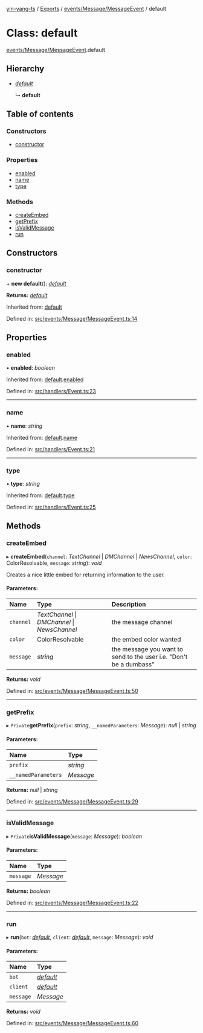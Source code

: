 [yin-yang-ts](../README.md) / [Exports](../modules.md) / [events/Message/MessageEvent](../modules/events_message_messageevent.md) / default

# Class: default

[events/Message/MessageEvent](../modules/events_message_messageevent.md).default

## Hierarchy

* [*default*](handlers_event.default.md)

  ↳ **default**

## Table of contents

### Constructors

- [constructor](events_message_messageevent.default.md#constructor)

### Properties

- [enabled](events_message_messageevent.default.md#enabled)
- [name](events_message_messageevent.default.md#name)
- [type](events_message_messageevent.default.md#type)

### Methods

- [createEmbed](events_message_messageevent.default.md#createembed)
- [getPrefix](events_message_messageevent.default.md#getprefix)
- [isValidMessage](events_message_messageevent.default.md#isvalidmessage)
- [run](events_message_messageevent.default.md#run)

## Constructors

### constructor

\+ **new default**(): [*default*](events_message_messageevent.default.md)

**Returns:** [*default*](events_message_messageevent.default.md)

Inherited from: [default](handlers_event.default.md)

Defined in: [src/events/Message/MessageEvent.ts:14](https://github.com/DetroitWhiskey136/ying-yang-ts/blob/112e06c/src/events/Message/MessageEvent.ts#L14)

## Properties

### enabled

• **enabled**: *boolean*

Inherited from: [default](handlers_event.default.md).[enabled](handlers_event.default.md#enabled)

Defined in: [src/handlers/Event.ts:23](https://github.com/DetroitWhiskey136/ying-yang-ts/blob/112e06c/src/handlers/Event.ts#L23)

___

### name

• **name**: *string*

Inherited from: [default](handlers_event.default.md).[name](handlers_event.default.md#name)

Defined in: [src/handlers/Event.ts:21](https://github.com/DetroitWhiskey136/ying-yang-ts/blob/112e06c/src/handlers/Event.ts#L21)

___

### type

• **type**: *string*

Inherited from: [default](handlers_event.default.md).[type](handlers_event.default.md#type)

Defined in: [src/handlers/Event.ts:25](https://github.com/DetroitWhiskey136/ying-yang-ts/blob/112e06c/src/handlers/Event.ts#L25)

## Methods

### createEmbed

▸ **createEmbed**(`channel`: *TextChannel* \| *DMChannel* \| *NewsChannel*, `color`: ColorResolvable, `message`: *string*): *void*

 Creates a nice little embed for returning information to the user.

#### Parameters:

Name | Type | Description |
:------ | :------ | :------ |
`channel` | *TextChannel* \| *DMChannel* \| *NewsChannel* | the message channel   |
`color` | ColorResolvable | the embed color wanted   |
`message` | *string* | the message you want to send to the user i.e. "Don't be a dumbass"   |

**Returns:** *void*

Defined in: [src/events/Message/MessageEvent.ts:50](https://github.com/DetroitWhiskey136/ying-yang-ts/blob/112e06c/src/events/Message/MessageEvent.ts#L50)

___

### getPrefix

▸ `Private`**getPrefix**(`prefix`: *string*, `__namedParameters`: *Message*): *null* \| *string*

#### Parameters:

Name | Type |
:------ | :------ |
`prefix` | *string* |
`__namedParameters` | *Message* |

**Returns:** *null* \| *string*

Defined in: [src/events/Message/MessageEvent.ts:29](https://github.com/DetroitWhiskey136/ying-yang-ts/blob/112e06c/src/events/Message/MessageEvent.ts#L29)

___

### isValidMessage

▸ `Private`**isValidMessage**(`message`: *Message*): *boolean*

#### Parameters:

Name | Type |
:------ | :------ |
`message` | *Message* |

**Returns:** *boolean*

Defined in: [src/events/Message/MessageEvent.ts:22](https://github.com/DetroitWhiskey136/ying-yang-ts/blob/112e06c/src/events/Message/MessageEvent.ts#L22)

___

### run

▸ **run**(`bot`: [*default*](client_botclient.default.md), `client`: [*default*](client_discordclient.default.md), `message`: *Message*): *void*

#### Parameters:

Name | Type |
:------ | :------ |
`bot` | [*default*](client_botclient.default.md) |
`client` | [*default*](client_discordclient.default.md) |
`message` | *Message* |

**Returns:** *void*

Defined in: [src/events/Message/MessageEvent.ts:60](https://github.com/DetroitWhiskey136/ying-yang-ts/blob/112e06c/src/events/Message/MessageEvent.ts#L60)
